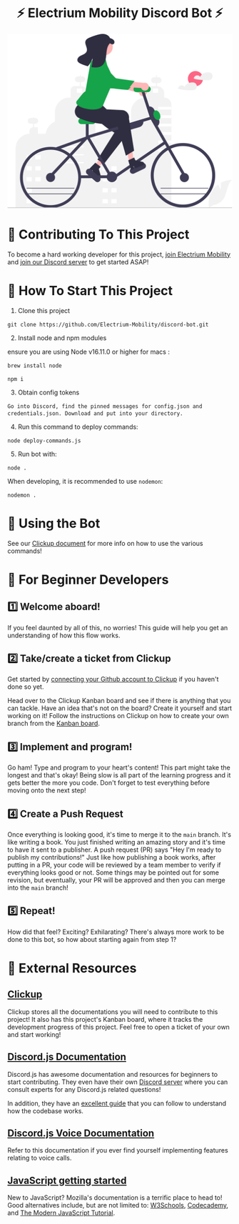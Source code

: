 <h1 align="center">
    ⚡ Electrium Mobility Discord Bot ⚡
</h1>

![Image](./resources/Electrium_svg.svg)

<!------------------------------------------------------------------->


# 💪 Contributing To This Project

To become a hard working developer for this project, [join Electrium Mobility](https://electriummobility.com/join-our-team.html) and [join our Discord server](https://discord.com/invite/jggFVza4XR) to get started ASAP!

<!------------------------------------------------------------------->

# 🚀 How To Start This Project

1. Clone this project

```
git clone https://github.com/Electrium-Mobility/discord-bot.git
```

2. Install node and npm modules

ensure you are using Node v16.11.0 or higher
for macs : 
```
brew install node
```

```
npm i
```

3. Obtain config tokens

```
Go into Discord, find the pinned messages for config.json and credentials.json. Download and put into your directory.
```

4. Run this command to deploy commands:
```
node deploy-commands.js
```
5. Run bot with:

```
node .
```

When developing, it is recommended to use `nodemon`:

```
nodemon .
```


<!------------------------------------------------------------------->


# 🤖 Using the Bot

See our [Clickup document](https://doc.clickup.com/9003010024/d/h/8c9y1z8-6311/6100afba2876ada) for more info on how to use the various commands!


<!------------------------------------------------------------------->


# 🎈 For Beginner Developers

## 1️⃣ Welcome aboard!

If you feel daunted by all of this, no worries! This guide will help you get an understanding of how this flow works.

## 2️⃣ Take/create a ticket from Clickup

Get started by [connecting your Github account to Clickup](https://app.clickup.com/9003010024/v/dc/8c9y1z8-5191/8c9y1z8-19471) if you haven't done so yet.

Head over to the Clickup Kanban board and see if there is anything that you can tackle. Have an idea that's not on the board? Create it yourself and start working on it! Follow the instructions on Clickup on how to create your own branch from the [Kanban board](https://app.clickup.com/9003010024/v/b/6-901102647742-2).

## 3️⃣ Implement and program!

Go ham! Type and program to your heart's content! This part might take the longest and that's okay! Being slow is all part of the learning progress and it gets better the more you code. Don't forget to test everything before moving onto the next step!

## 4️⃣ Create a Push Request

Once everything is looking good, it's time to merge it to the `main` branch. It's like writing a book. You just finished writing an amazing story and it's time to have it sent to a publisher. A push request (PR) says "Hey I'm ready to publish my contributions!" Just like how publishing a book works, after putting in a PR, your code will be reviewed by a team member to verify if everything looks good or not. Some things may be pointed out for some revision, but eventually, your PR will be approved and then you can merge into the `main` branch!

## 5️⃣ Repeat!

How did that feel? Exciting? Exhilarating? There's always more work to be done to this bot, so how about starting again from step 1?

<!------------------------------------------------------------------->

# 🔗 External Resources

## [Clickup](https://app.clickup.com)

Clickup stores all the documentations you will need to contribute to this project! It also has this project's Kanban board, where it tracks the development progress of this project. Feel free to open a ticket of your own and start working!

## [Discord.js Documentation](https://discord.js.org/docs/packages/discord.js/14.14.1)

Discord.js has awesome documentation and resources for beginners to start contributing. They even have their own [Discord server](https://discord.com/invite/djs) where you can consult experts for any Discord.js related questions!

In addition, they have an [excellent guide](https://discordjs.guide/#before-you-begin) that you can follow to understand how the codebase works.

## [Discord.js Voice Documentation](https://discordjs.guide/voice/)

Refer to this documentation if you ever find yourself implementing features relating to voice calls.

## [JavaScript getting started](https://developer.mozilla.org/en-US/docs/Learn/Getting_started_with_the_web/JavaScript_basics/)

New to JavaScript? Mozilla's documentation is a terrific place to head to! Good alternatives include, but are not limited to: [W3Schools](https://www.w3schools.com/js/), [Codecademy](https://www.codecademy.com/learn/introduction-to-javascript), and [The Modern JavaScript Tutorial](https://javascript.info/).
